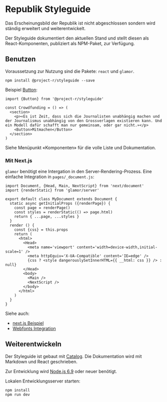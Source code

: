 # Republik Styleguide

Das Erscheinungsbild der Republik ist nicht abgeschlossen sondern wird ständig erweitert und weiterentwickelt.

Der Styleguide dokumentiert den aktuellen Stand und stellt diesen als React-Komponenten, publiziert als NPM-Paket, zur Verfügung.

## Benutzen

Voraussetzung zur Nutzung sind die Pakete: `react` und `glamor`.

```
npm install @project-r/styleguide --save
```

Beispiel [Button](/components/button):

```
import {Button} from '@project-r/styleguide'

const Crowdfunding = () => (
  <section>
    <p>«Es ist Zeit, dass sich die Journalisten unabhängig machen und der Journalismus unabhängig von den Grossverlagen existieren kann. Und ein Modell dafür schafft man nur gemeinsam, oder gar nicht.»</p>
    <Button>Mitmachen</Button>
  </section>
)
```

Siehe Menüpunkt «Komponenten» für die volle Liste und Dokumentation.

### Mit Next.js

`glamor` benötigt eine Intergation in den Server-Rendering-Prozess. Eine einfache Integration in `pages/_document.js`:

```
import Document, {Head, Main, NextScript} from 'next/document'
import {renderStatic} from 'glamor/server'

export default class MyDocument extends Document {
  static async getInitialProps ({renderPage}) {
    const page = renderPage()
    const styles = renderStatic(() => page.html)
    return { ...page, ...styles }
  }
  render () {
    const {css} = this.props
    return (
      <html>
        <Head>
          <meta name='viewport' content='width=device-width,initial-scale=1' />
          <meta httpEquiv='X-UA-Compatible' content='IE=edge' />
          {css ? <style dangerouslySetInnerHTML={{ __html: css }} /> : null}
        </Head>
        <body>
          <Main />
          <NextScript />
        </body>
      </html>
    )
  }
}
```

Siehe auch:
- [next.js Beispiel](https://github.com/zeit/next.js/blob/master/examples/with-glamor/pages/_document.js)
- [Webfonts Integration](/typographie)

## Weiterentwickeln

Der Styleguide ist gebaut mit [Catalog](https://interactivethings.github.io/catalog/). Die Dokumentation wird mit Markdown und React geschrieben.

Zur Entwicklung wird [Node.js 6.9](https://nodejs.org/en/download/current/) oder neuer benötigt.

Lokalen Entwicklungsserver starten:

```
npm install
npm run dev
```

